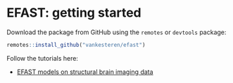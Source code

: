 # EFAST: getting started

Download the package from GitHub using the `remotes` or `devtools` package:

```r
remotes::install_github("vankesteren/efast")
```

Follow the tutorials here:

- [EFAST models on structural brain imaging data](./efast_models)
